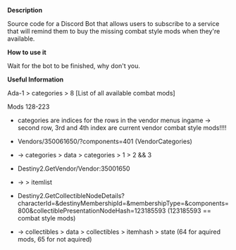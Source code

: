 **Description**

Source code for a Discord Bot that allows users to subscribe to a service that will remind them to buy the missing combat style mods when they're available.

**How to use it**

Wait for the bot to be finished, why don't you.

**Useful Information**

Ada-1 > categories > 8 [List of all available combat mods]

Mods 128-223

+ categories are indices for the rows in the vendor menus ingame -> second row, 3rd and 4th index are current vendor combat style
mods!!!!

+ Vendors/350061650/?components=401 (VendorCategories)
+ -> categories > data > categories > 1 > 2 && 3 

+ Destiny2.GetVendor/Vendor:35001650 
+ -> > itemlist

+ Destiny2.GetCollectibleNodeDetails?characterId=&destinyMembershipId=&membershipType=&components=800&collectiblePresentationNodeHash=123185593 (123185593 == combat style mods)
+ -> collectibles > data > collectibles > itemhash > state (64 for aquired mods, 65 for not aquired)

